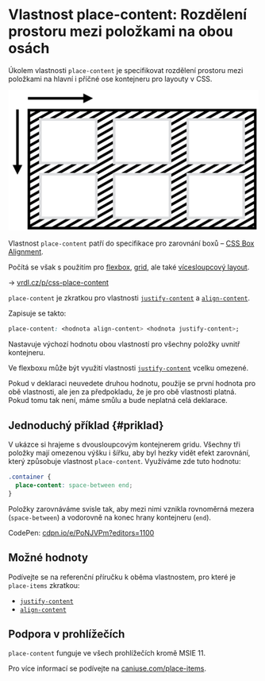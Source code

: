 # Vlastnost place-content: Rozdělení prostoru mezi položkami na obou osách

Úkolem vlastnosti `place-content` je specifikovat rozdělení prostoru mezi položkami na hlavní i příčné ose kontejneru pro layouty v CSS.

<div class="connected" markdown="1">

![CSS vlastnost place-content](../dist/images/medium/vdlayout/css-place-content-schema.png)

<div class="web-only" markdown="1">

Vlastnost `place-content` patří do specifikace pro zarovnání boxů – [CSS Box Alignment](css-box-alignment.md).

Počítá se však s použitím pro [flexbox](css-flexbox.md), [grid](css-grid.md), ale také [vícesloupcový layout](css-multicolumn.md).

</div>

<div class="ebook-only" markdown="1">

→ [vrdl.cz/p/css-place-content](https://www.vzhurudolu.cz/prirucka/css-place-content)

</div>

</div>

`place-content` je zkratkou pro vlastnosti [`justify-content`](css-justify-content.md) a [`align-content`](css-align-content.md).

Zapisuje se takto:

```css
place-content: <hodnota align-content> <hodnota justify-content>;
```

Nastavuje výchozí hodnotu obou vlastností pro všechny položky uvnitř kontejneru.

<!-- AdSnippet -->

Ve flexboxu může být využití vlastnosti [`justify-content`](css-justify-content.md) vcelku omezené.

Pokud v deklaraci neuvedete druhou hodnotu, použije se první hodnota pro obě vlastnosti, ale jen za předpokladu, že je pro obě vlastnosti platná. Pokud tomu tak není, máme smůlu a bude neplatná celá deklarace.

## Jednoduchý příklad {#priklad}

V ukázce si hrajeme s dvousloupcovým kontejnerem gridu. Všechny tři položky mají omezenou výšku i šířku, aby byl hezky vidět efekt zarovnání, který způsobuje vlastnost `place-content`. Využíváme zde tuto hodnotu:

```css
.container {
  place-content: space-between end;
}
```

Položky zarovnáváme svisle tak, aby mezi nimi vznikla rovnoměrná mezera (`space-between`) a vodorovně na konec hrany kontejneru (`end`).

<!-- TODO end tady moc nefunguje -->

CodePen: [cdpn.io/e/PoNJVPm?editors=1100](https://codepen.io/machal/pen/PoNJVPm?editors=1100)

## Možné hodnoty

Podívejte se na referenční příručku k oběma vlastnostem, pro které je `place-items` zkratkou:

- [`justify-content`](css-justify-content.md)
- [`align-content`](css-align-content.md)

## Podpora v prohlížečích

`place-content` funguje ve všech prohlížečích kromě MSIE 11.

Pro více informací se podívejte na [caniuse.com/place-items](https://caniuse.com/#search=place-items).

<!-- AdSnippet -->
